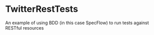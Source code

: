 TwitterRestTests
================

An example of using BDD (in this case SpecFlow) to run tests against RESTful resources